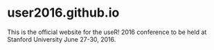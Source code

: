 # user2016.github.io

This is the official website for the useR! 2016 conference to be held at Stanford University June 27-30, 2016.
